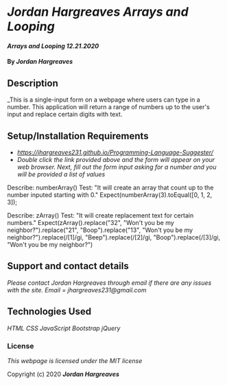 # _Jordan Hargreaves Arrays and Looping_

#### _Arrays and Looping 12.21.2020_

#### By _**Jordan Hargreaves**_

## Description

_This is a single-input form on a webpage where users can type in a number. This application will return a range of numbers up to the user's input and replace certain digits with text. 

## Setup/Installation Requirements

* _https://jhargreaves231.github.io/Programming-Language-Suggester/_
* _Double click the link provided above and the form will appear on your web browser. Next, fill out the form input asking for a number and you will be provided a list of values_

Describe: numberArray()
Test: "It will create an array that count up to the number inputed starting with 0."
Expect(numberArray(3).toEqual([0, 1, 2, 3]);

Describe: zArray()
Test: "It will create replacement text for certain numbers."
Expect(zArray().replace("32", "Won't you be my neighbor?").replace("21", "Boop").replace("13", "Won't you be my neighbor?").replace(/[1]/gi, "Beep").replace(/[2]/gi, "Boop").replace(/[3]/gi, "Won't you be my neighbor?")



## Support and contact details

_Please contact Jordan Hargreaves through email if there are any issues with the site. Email = jhargreaves231@gmail.com_

## Technologies Used

_HTML_
_CSS_
_JavaScript_
_Bootstrap_
_jQuery_

### License

*This webpage is licensed under the MIT license*

Copyright (c) 2020 **_Jordan Hargreaves_**